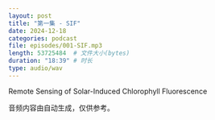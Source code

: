 ```yaml
---
layout: post
title: "第一集 - SIF"
date: 2024-12-18
categories: podcast
file: episodes/001-SIF.mp3
length: 53725484  # 文件大小(bytes)
duration: "18:39" # 时长
type: audio/wav
---
```

Remote Sensing of Solar-Induced Chlorophyll Fluorescence

音频内容由自动生成，仅供参考。